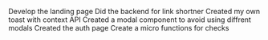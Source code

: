 Develop the landing page
Did the backend for link shortner
Created my own toast with context API
Created a modal component to avoid using diffrent modals
Created the auth page
Create a micro functions for checks
